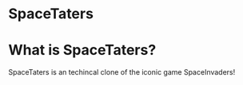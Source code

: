 # SpaceTaters

# What is SpaceTaters?
SpaceTaters is an techincal clone of the iconic game SpaceInvaders!
